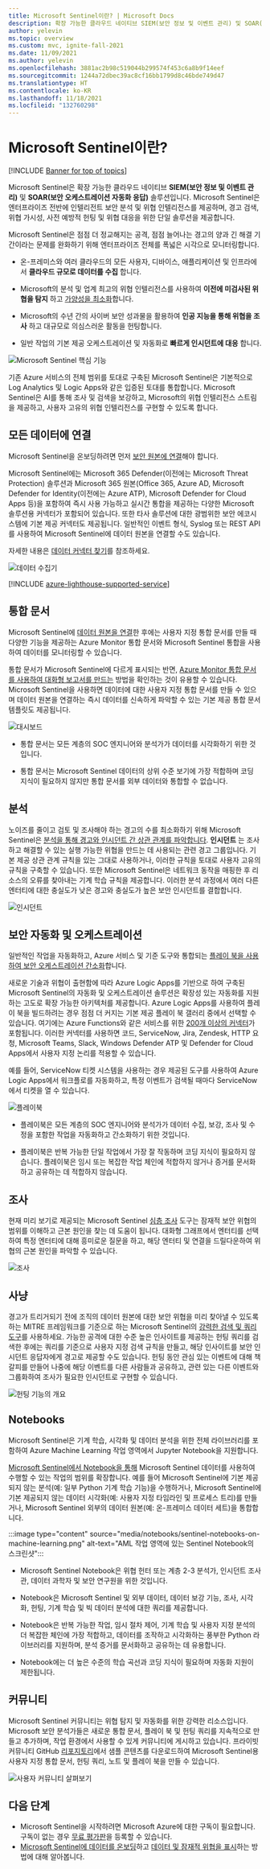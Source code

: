 ```yaml
---
title: Microsoft Sentinel이란? | Microsoft Docs
description: 확장 가능한 클라우드 네이티브 SIEM(보안 정보 및 이벤트 관리) 및 SOAR(보안 오케스트레이션 자동화 응답) 솔루션인 Microsoft Sentinel에 대해 알아봅니다.
author: yelevin
ms.topic: overview
ms.custom: mvc, ignite-fall-2021
ms.date: 11/09/2021
ms.author: yelevin
ms.openlocfilehash: 3881ac2b98c519044b299574f453c6a8b9f14eef
ms.sourcegitcommit: 1244a72dbec39ac8cf16bb1799d8c46bde749d47
ms.translationtype: HT
ms.contentlocale: ko-KR
ms.lasthandoff: 11/18/2021
ms.locfileid: "132760298"
---
```

# <a name="what-is-microsoft-sentinel"></a>Microsoft Sentinel이란?

[!INCLUDE [Banner for top of topics](./includes/banner.md)]

Microsoft Sentinel은 확장 가능한 클라우드 네이티브 **SIEM(보안 정보 및 이벤트 관리)** 및 **SOAR(보안 오케스트레이션 자동화 응답)** 솔루션입니다. Microsoft Sentinel은 엔터프라이즈 전반에 인텔리전트 보안 분석 및 위협 인텔리전스를 제공하며, 경고 검색, 위협 가시성, 사전 예방적 헌팅 및 위협 대응을 위한 단일 솔루션을 제공합니다.

Microsoft Sentinel은 점점 더 정교해지는 공격, 점점 늘어나는 경고의 양과 긴 해결 기간이라는 문제를 완화하기 위해 엔터프라이즈 전체를 폭넓은 시각으로 모니터링합니다.

- 온-프레미스와 여러 클라우드의 모든 사용자, 디바이스, 애플리케이션 및 인프라에서 **클라우드 규모로 데이터를 수집** 합니다.

- Microsoft의 분석 및 업계 최고의 위협 인텔리전스를 사용하여 **이전에 미검사된 위협을 탐지** 하고 [가양성을 최소화](false-positives.md)합니다.

- Microsoft의 수년 간의 사이버 보안 성과물을 활용하여 **인공 지능을 통해 위협을 조사** 하고 대규모로 의심스러운 활동을 헌팅합니다.

- 일반 작업의 기본 제공 오케스트레이션 및 자동화로 **빠르게 인시던트에 대응** 합니다.

![Microsoft Sentinel 핵심 기능](./media/overview/core-capabilities.png)

기존 Azure 서비스의 전체 범위를 토대로 구축된 Microsoft Sentinel은 기본적으로 Log Analytics 및 Logic Apps와 같은 입증된 토대를 통합합니다. Microsoft Sentinel은 AI를 통해 조사 및 검색을 보강하고, Microsoft의 위협 인텔리전스 스트림을 제공하고, 사용자 고유의 위협 인텔리전스를 구현할 수 있도록 합니다.

## <a name="connect-to-all-your-data"></a>모든 데이터에 연결

Microsoft Sentinel을 온보딩하려면 먼저 [보안 원본에 연결](connect-data-sources.md)해야 합니다. 

Microsoft Sentinel에는 Microsoft 365 Defender(이전에는 Microsoft Threat Protection) 솔루션과 Microsoft 365 원본(Office 365, Azure AD, Microsoft Defender for Identity(이전에는 Azure ATP), Microsoft Defender for Cloud Apps 등)을 포함하여 즉시 사용 가능하고 실시간 통합을 제공하는 다양한 Microsoft 솔루션용 커넥터가 포함되어 있습니다. 또한 타사 솔루션에 대한 광범위한 보안 에코시스템에 기본 제공 커넥터도 제공됩니다. 일반적인 이벤트 형식, Syslog 또는 REST API를 사용하여 Microsoft Sentinel에 데이터 원본을 연결할 수도 있습니다. 

자세한 내용은 [데이터 커넥터 찾기](data-connectors-reference.md)를 참조하세요.

![데이터 수집기](./media/collect-data/collect-data-page.png)

[!INCLUDE [azure-lighthouse-supported-service](../../includes/azure-lighthouse-supported-service.md)]

## <a name="workbooks"></a>통합 문서

Microsoft Sentinel에 [데이터 원본을 연결](quickstart-onboard.md)한 후에는 사용자 지정 통합 문서를 만들 때 다양한 기능을 제공하는 Azure Monitor 통합 문서와 Microsoft Sentinel 통합을 사용하여 데이터를 모니터링할 수 있습니다.

통합 문서가 Microsoft Sentinel에 다르게 표시되는 반면, [Azure Monitor 통합 문서를 사용하여 대화형 보고서를 만드는](../azure-monitor/visualize/workbooks-overview.md) 방법을 확인하는 것이 유용할 수 있습니다. Microsoft Sentinel을 사용하면 데이터에 대한 사용자 지정 통합 문서를 만들 수 있으며 데이터 원본을 연결하는 즉시 데이터를 신속하게 파악할 수 있는 기본 제공 통합 문서 템플릿도 제공됩니다.

![대시보드](./media/tutorial-monitor-data/access-workbooks.png)

- 통합 문서는 모든 계층의 SOC 엔지니어와 분석가가 데이터를 시각화하기 위한 것입니다.

- 통합 문서는 Microsoft Sentinel 데이터의 상위 수준 보기에 가장 적합하며 코딩 지식이 필요하지 않지만 통합 문서를 외부 데이터와 통합할 수 없습니다.

## <a name="analytics"></a>분석

노이즈를 줄이고 검토 및 조사해야 하는 경고의 수를 최소화하기 위해 Microsoft Sentinel은 [분석을 통해 경고와 인시던트 간 상관 관계를 파악합니다](detect-threats-built-in.md). **인시던트** 는 조사하고 해결할 수 있는 실행 가능한 위협을 만드는 데 사용되는 관련 경고 그룹입니다. 기본 제공 상관 관계 규칙을 있는 그대로 사용하거나, 이러한 규칙을 토대로 사용자 고유의 규칙을 구축할 수 있습니다. 또한 Microsoft Sentinel은 네트워크 동작을 매핑한 후 리소스의 오류를 찾아내는 기계 학습 규칙을 제공합니다. 이러한 분석 과정에서 여러 다른 엔터티에 대한 충실도가 낮은 경고와 충실도가 높은 보안 인시던트를 결합합니다.

![인시던트](./media/tutorial-investigate-cases/incident-severity.png)


## <a name="security-automation--orchestration"></a>보안 자동화 및 오케스트레이션

일반적인 작업을 자동화하고, Azure 서비스 및 기준 도구와 통합되는 [플레이 북을 사용하여 보안 오케스트레이션 간소화](tutorial-respond-threats-playbook.md)합니다.

새로운 기술과 위협이 출현함에 따라 Azure Logic Apps를 기반으로 하여 구축된 Microsoft Sentinel의 자동화 및 오케스트레이션 솔루션은 확장성 있는 자동화를 지원하는 고도로 확장 가능한 아키텍처를 제공합니다. Azure Logic Apps를 사용하여 플레이 북을 빌드하려는 경우 점점 더 커지는 기본 제공 플레이 북 갤러리 중에서 선택할 수 있습니다. 여기에는 Azure Functions와 같은 서비스를 위한 [200개 이상의 커넥터](../connectors/apis-list.md)가 포함됩니다. 이러한 커넥터를 사용하면 코드, ServiceNow, Jira, Zendesk, HTTP 요청, Microsoft Teams, Slack, Windows Defender ATP 및 Defender for Cloud Apps에서 사용자 지정 논리를 적용할 수 있습니다.

예를 들어, ServiceNow 티켓 시스템을 사용하는 경우 제공된 도구를 사용하여 Azure Logic Apps에서 워크플로를 자동화하고, 특정 이벤트가 검색될 때마다 ServiceNow에서 티켓을 열 수 있습니다.

![플레이북](./media/tutorial-respond-threats-playbook/logic-app.png)

- 플레이북은 모든 계층의 SOC 엔지니어와 분석가가 데이터 수집, 보강, 조사 및 수정을 포함한 작업을 자동화하고 간소화하기 위한 것입니다.

- 플레이북은 반복 가능한 단일 작업에서 가장 잘 작동하며 코딩 지식이 필요하지 않습니다. 플레이북은 임시 또는 복잡한 작업 체인에 적합하지 않거나 증거를 문서화하고 공유하는 데 적합하지 않습니다.


## <a name="investigation"></a>조사

현재 미리 보기로 제공되는 Microsoft Sentinel [심층 조사](investigate-cases.md) 도구는 잠재적 보안 위협의 범위를 이해하고 근본 원인을 찾는 데 도움이 됩니다. 대화형 그래프에서 엔터티를 선택하여 특정 엔터티에 대해 흥미로운 질문을 하고, 해당 엔터티 및 연결을 드릴다운하여 위협의 근본 원인을 파악할 수 있습니다. 

![조사](./media/tutorial-investigate-cases/map-timeline.png)


## <a name="hunting"></a>사냥

경고가 트리거되기 전에 조직의 데이터 원본에 대한 보안 위협을 미리 찾아낼 수 있도록 하는 MITRE 프레임워크를 기준으로 하는 Microsoft Sentinel의 [강력한 검색 및 쿼리 도구](hunting.md)를 사용하세요. 가능한 공격에 대한 수준 높은 인사이트를 제공하는 헌팅 쿼리를 검색한 후에는 쿼리를 기준으로 사용자 지정 검색 규칙을 만들고, 해당 인사이트를 보안 인시던트 응답자에게 경고로 제공할 수도 있습니다. 헌팅 동안 관심 있는 이벤트에 대해 책갈피를 만들어 나중에 해당 이벤트를 다른 사람들과 공유하고, 관련 있는 다른 이벤트와 그룹화하여 조사가 필요한 인시던트로 구현할 수 있습니다.

![헌팅 기능의 개요](./media/overview/hunting.png)

## <a name="notebooks"></a>Notebooks

Microsoft Sentinel은 기계 학습, 시각화 및 데이터 분석을 위한 전체 라이브러리를 포함하여 Azure Machine Learning 작업 영역에서 Jupyter Notebook을 지원합니다.

[Microsoft Sentinel에서 Notebook을 통해](notebooks.md) Microsoft Sentinel 데이터를 사용하여 수행할 수 있는 작업의 범위를 확장합니다. 예를 들어 Microsoft Sentinel에 기본 제공되지 않는 분석(예: 일부 Python 기계 학습 기능)을 수행하거나, Microsoft Sentinel에 기본 제공되지 않는 데이터 시각화(예: 사용자 지정 타임라인 및 프로세스 트리)를 만들거나, Microsoft Sentinel 외부의 데이터 원본(예: 온-프레미스 데이터 세트)을 통합합니다.

:::image type="content" source="media/notebooks/sentinel-notebooks-on-machine-learning.png" alt-text="AML 작업 영역에 있는 Sentinel Notebook의 스크린샷":::

- Microsoft Sentinel Notebook은 위협 헌터 또는 계층 2-3 분석가, 인시던트 조사관, 데이터 과학자 및 보안 연구원을 위한 것입니다.

- Notebook은 Microsoft Sentinel 및 외부 데이터, 데이터 보강 기능, 조사, 시각화, 헌팅, 기계 학습 및 빅 데이터 분석에 대한 쿼리를 제공합니다.

- Notebook은 반복 가능한 작업, 임시 절차 제어, 기계 학습 및 사용자 지정 분석의 더 복잡한 체인에 가장 적합하고, 데이터를 조작하고 시각화하는 풍부한 Python 라이브러리를 지원하며, 분석 증거를 문서화하고 공유하는 데 유용합니다.

- Notebook에는 더 높은 수준의 학습 곡선과 코딩 지식이 필요하며 자동화 지원이 제한됩니다.


## <a name="community"></a>커뮤니티

Microsoft Sentinel 커뮤니티는 위협 탐지 및 자동화를 위한 강력한 리소스입니다. Microsoft 보안 분석가들은 새로운 통합 문서, 플레이 북 및 헌팅 쿼리를 지속적으로 만들고 추가하며, 작업 환경에서 사용할 수 있게 커뮤니티에 게시하고 있습니다. 프라이빗 커뮤니티 GitHub [리포지토리](https://aka.ms/asicommunity)에서 샘플 콘텐츠를 다운로드하여 Microsoft Sentinel용 사용자 지정 통합 문서, 헌팅 쿼리, 노트 및 플레이 북을 만들 수 있습니다.

![사용자 커뮤니티 살펴보기](./media/overview/community.png)

## <a name="next-steps"></a>다음 단계

- Microsoft Sentinel을 시작하려면 Microsoft Azure에 대한 구독이 필요합니다. 구독이 없는 경우 [무료 평가판](https://azure.microsoft.com/free/)을 등록할 수 있습니다.
- [Microsoft Sentinel에 데이터를 온보딩](quickstart-onboard.md)하고 [데이터 및 잠재적 위협을 표시](get-visibility.md)하는 방법에 대해 알아봅니다.
